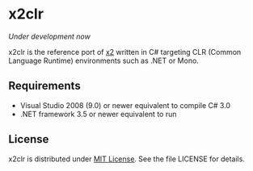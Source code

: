 x2clr
=====

_Under development now_

x2clr is the reference port of [x2](https://github.com/jaykang920/x2) written in
C# targeting CLR (Common Language Runtime) environments such as .NET or Mono.

Requirements
------------

* Visual Studio 2008 (9.0) or newer equivalent to compile C# 3.0
* .NET framework 3.5 or newer equivalent to run

License
-------

x2clr is distributed under [MIT License](http://opensource.org/licenses/MIT).
See the file LICENSE for details.
